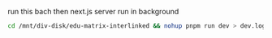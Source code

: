 run this bach then next.js server run in background
```bash
cd /mnt/div-disk/edu-matrix-interlinked && nohup pnpm run dev > dev.log 2>&1 &